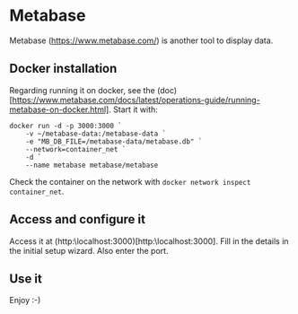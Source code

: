 # Metabase
Metabase (https://www.metabase.com/) is another tool to display data.

## Docker installation
Regarding running it on docker, see the (doc)[https://www.metabase.com/docs/latest/operations-guide/running-metabase-on-docker.html].
Start it with:

```
docker run -d -p 3000:3000 `
    -v ~/metabase-data:/metabase-data `
    -e "MB_DB_FILE=/metabase-data/metabase.db" `
    --network=container_net `
    -d `
    --name metabase metabase/metabase
```

Check the container on the network with `docker network inspect container_net`.

## Access and configure it
Access it at (http:\\localhost:3000)[http:\\localhost:3000].
Fill in the details in the initial setup wizard. Also enter the port.

## Use it
Enjoy :-)